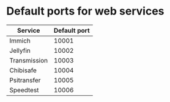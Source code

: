 # Default ports for web services
| Service | Default port |
| ----------- | ----------- |
| Immich | 10001 |
| Jellyfin | 10002 |
| Transmission | 10003 |
| Chibisafe | 10004 |
| Psitransfer | 10005 |
| Speedtest | 10006 |